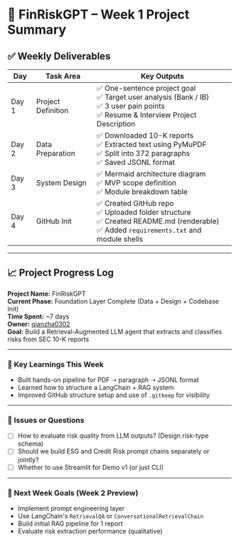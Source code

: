 
# 📅 FinRiskGPT – Week 1 Project Summary

## ✅ Weekly Deliverables

| Day | Task Area | Key Outputs |
|-----|------------|-------------|
| Day 1 | Project Definition | ✅ One-sentence project goal<br>✅ Target user analysis (Bank / IB)<br>✅ 3 user pain points<br>✅ Resume & Interview Project Description |
| Day 2 | Data Preparation | ✅ Downloaded 10-K reports<br>✅ Extracted text using PyMuPDF<br>✅ Split into 372 paragraphs<br>✅ Saved JSONL format |
| Day 3 | System Design | ✅ Mermaid architecture diagram<br>✅ MVP scope definition<br>✅ Module breakdown table |
| Day 4 | GitHub Init | ✅ Created GitHub repo<br>✅ Uploaded folder structure<br>✅ Created README.md (renderable)<br>✅ Added `requirements.txt` and module shells |

---

## 📈 Project Progress Log

**Project Name:** FinRiskGPT  
**Current Phase:** Foundation Layer Complete (Data + Design + Codebase Init)  
**Time Spent:** ~7 days  
**Owner:** [qianzha0302](https://github.com/qianzha0302)  
**Goal:** Build a Retrieval-Augmented LLM agent that extracts and classifies risks from SEC 10-K reports

---

### 🧠 Key Learnings This Week

- Built hands-on pipeline for PDF ➝ paragraph ➝ JSONL format
- Learned how to structure a LangChain + RAG system
- Improved GitHub structure setup and use of `.gitkeep` for visibility

---

### 📌 Issues or Questions

- [ ] How to evaluate risk quality from LLM outputs? (Design risk-type schema)
- [ ] Should we build ESG and Credit Risk prompt chains separately or jointly?
- [ ] Whether to use Streamlit for Demo v1 (or just CLI)

---

### 🎯 Next Week Goals (Week 2 Preview)

- Implement prompt engineering layer
- Use LangChain's `RetrievalQA` or `ConversationalRetrievalChain`
- Build initial RAG pipeline for 1 report
- Evaluate risk extraction performance (qualitative)
